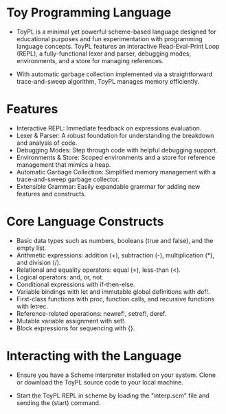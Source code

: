 # Toy Programming Language
- ToyPL is a minimal yet powerful scheme-based language designed for educational purposes and fun experimentation with programming language concepts. ToyPL features an interactive Read-Eval-Print Loop (REPL), a fully-functional lexer and parser, debugging modes, environments, and a store for managing references.

- With automatic garbage collection implemented via a straightforward trace-and-sweep algorithm, ToyPL manages memory efficiently.

# Features
- Interactive REPL: Immediate feedback on expressions evaluation.
- Lexer & Parser: A robust foundation for understanding the breakdown and analysis of code.
- Debugging Modes: Step through code with helpful debugging support. 
- Environments & Store: Scoped environments and a store for reference management that mimics a heap.
- Automatic Garbage Collection: Simplified memory management with a trace-and-sweep garbage collector.
- Extensible Grammar: Easily expandable grammar for adding new features and constructs.

# Core Language Constructs
- Basic data types such as numbers, booleans (true and false), and the empty list.
- Arithmetic expressions: addition (+), subtraction (-), multiplication (*), and division (/).
- Relational and equality operators: equal (=), less-than (<).
- Logical operators: and, or, not.
- Conditional expressions with if-then-else.
- Variable bindings with let and immutable global definitions with def!.
- First-class functions with proc, function calls, and recursive functions with letrec.
- Reference-related operations: newref!, setref!, deref.
- Mutable variable assignment with set!.
- Block expressions for sequencing with {}.

# Interacting with the Language
- Ensure you have a Scheme interpreter installed on your system. Clone or download the ToyPL source code to your local machine.

- Start the ToyPL REPL in scheme by loading the "interp.scm" file and sending the (start) command. 